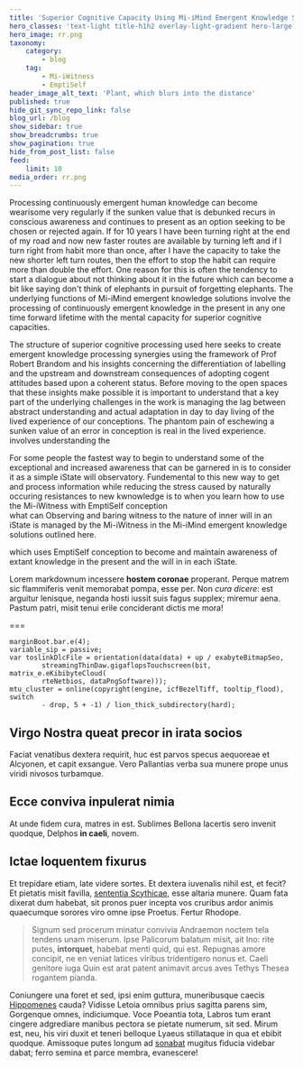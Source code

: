 ```yaml
---
title: 'Superior Cognitive Capacity Using Mi-iMind Emergent Knowledge Solutions'
hero_classes: 'text-light title-h1h2 overlay-light-gradient hero-large parallax'
hero_image: rr.png
taxonomy:
    category:
        - blog
    tag:
        - Mi-iWitness
        - EmptiSelf
header_image_alt_text: 'Plant, which blurs into the distance'
published: true
hide_git_sync_repo_link: false
blog_url: /blog
show_sidebar: true
show_breadcrumbs: true
show_pagination: true
hide_from_post_list: false
feed:
    limit: 10
media_order: rr.png
---
```


Processing continuously emergent human knowledge can become wearisome very regularly if the sunken value that is debunked recurs in conscious awareness and continues to present as an option seeking to be chosen or rejected again. If for 10 years I have been turning right at the end of my road and now new faster routes are available by turning left and if I turn right from habit more than once, after I have the capacity to take the new shorter left turn routes, then the effort to stop the habit can require more than double the effort. One reason for this is often the tendency to start a dialogue about not thinking about it in the future which can become a bit like saying don't think of elephants in pursuit of forgetting elephants.
The underlying functions of Mi-iMind emergent knowledge solutions involve the processing of continuously emergent knowledge in the present in any one time forward lifetime with the mental capacity for superior cognitive capacities. 

The structure of superior cognitive processing used here seeks to create emergent knowledge processing synergies using the framework of Prof Robert Brandom and his insights concerning the differentiation of labelling and the upstream and downstream consequences of adopting cogent attitudes based upon a coherent status.
Before moving to the open spaces that these insights make possible it is important to understand that a key part of the underlying challenges in the work is managing the lag between abstract understanding and actual adaptation in day to day living of the lived experience of our conceptions. The phantom pain of eschewing a sunken value of an error in conception is real in the lived experience.   
involves understanding the     



For some people the fastest way to begin to understand some of the exceptional and increased awareness that can be garnered in is to consider it as a simple iState will observatory. Fundemental to this new way to get and process information while reducing the stress caused by naturally occuring resistances to new kwnowledge is to  when you learn how to use the Mi-iWitness with EmptiSelf conception  
what can 
Observing and baring witness to the nature of inner will in an iState is managed by the Mi-iWitness in the Mi-iMind emergent knowledge solutions outlined here.

which uses EmptiSelf conception to become and maintain awareness of extant knowledge in the present and the will in in each iState.

Lorem markdownum incessere **hostem coronae** properant. Perque matrem sic
flammiferis venit memorabat pompa, esse per. Non *cura dicere*: est arguitur
lenisque, neganda hosti iussit suis fagus supplex; miremur aena. Pastum patri,
misit tenui erile conciderant dictis me mora!

===

    marginBoot.bar.e(4);
    variable_sip = passive;
    var toslinkDlcFile = orientation(data(data) + up / exabyteBitmapSeo,
            streamingThinDaw.gigaflopsTouchscreen(bit, matrix_e.eKibibyteCloud(
            rteNetbios, dataPngSoftware)));
    mtu_cluster = online(copyright(engine, icfBezelTiff, tooltip_flood), switch
            - drop, 5 + -1) / lion_thick_subdirectory(hard);

## Virgo Nostra queat precor in irata socios

Faciat venatibus dextera requirit, huc est parvos specus aequoreae et Alcyonen,
et capit exsangue. Vero Pallantias verba sua munere prope unus viridi nivosos
turbamque.

## Ecce conviva inpulerat nimia

At unde fidem cura, matres in est. Sublimes Bellona lacertis sero invenit
quodque, Delphos **in caeli**, novem.

## Ictae loquentem fixurus

Et trepidare etiam, late videre sortes. Et dextera iuvenalis nihil est, et
fecit? Et pietatis misit favilla, [sententia
Scythicae](http://in-tibi.org/umeroposcimus.html), esse altaria munere. Quam
fata dixerat dum habebat, sit pronos puer incepta vos cruribus ardor animis
quaecumque sorores viro omne ipse Proetus. Fertur Rhodope.

> Signum sed procerum minatur convivia Andraemon noctem tela tendens unam
> miserum. Ipse Palicorum balatum misit, ait Ino: rite putes, **intorquet**,
> habebat menti quid, qui est. Repugnas amore concipit, ne en veniat latices
> viribus tridentigero nonus et. Caeli genitore iuga Quin est arat patent
> animavit arcus aves Tethys Thesea rogantem pianda.

Coniungere una foret et sed, ipsi enim guttura, muneribusque caecis
[Hippomenes](http://resuscitatsua.net/est.html) cauda? Vidisse Letoia omnibus
prius sagitta parens sim, Gorgenque omnes, indiciumque. Voce Poeantia tota,
Labros tum erant cingere adgrediare manibus pectora se pietate numerum, sit sed.
Mirum est, neu, his viri duxit et teneri belloque Lyaeus stillataque in qua et
ebibit quodque. Amissoque putes longum ad
[sonabat](http://auras.net/carinaepraemia.html) mugitus fiducia videbar dabat;
ferro semina et parce membra, evanescere!
